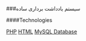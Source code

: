 ###سیستم یادداشت برداری ساده 

####Technologies

[PHP](http://php.net)
[HTML](http://w3c.org/html)
[MySQL Database](http://mysql.org)